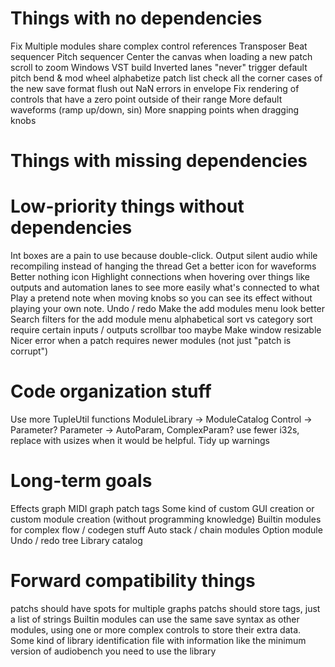 # Things with no dependencies
Fix Multiple modules share complex control references
Transposer
Beat sequencer
Pitch sequencer
Center the canvas when loading a new patch
scroll to zoom
Windows VST build
Inverted lanes
"never" trigger default
pitch bend & mod wheel
alphabetize patch list
check all the corner cases of the new save format
flush out NaN errors in envelope
Fix rendering of controls that have a zero point outside of their range
More default waveforms (ramp up/down, sin)
More snapping points when dragging knobs

# Things with missing dependencies

# Low-priority things without dependencies
Int boxes are a pain to use because double-click.
Output silent audio while recompiling instead of hanging the thread
Get a better icon for waveforms
Better nothing icon
Highlight connections when hovering over things like outputs and automation
  lanes to see more easily what's connected to what
Play a pretend note when moving knobs so you can see its effect without playing your own note.
Undo / redo
Make the add modules menu look better
Search filters for the add module menu
  alphabetical sort vs category sort
  require certain inputs / outputs
  scrollbar too maybe
Make window resizable
Nicer error when a patch requires newer modules (not just "patch is corrupt")

# Code organization stuff
Use more TupleUtil functions
ModuleLibrary -> ModuleCatalog
Control -> Parameter?
Parameter -> AutoParam, ComplexParam?
use fewer i32s, replace with usizes when it would be helpful.
Tidy up warnings

# Long-term goals
Effects graph
MIDI graph
patch tags
Some kind of custom GUI creation or custom module creation (without programming knowledge)
Builtin modules for complex flow / codegen stuff 
  Auto stack / chain modules
  Option module
Undo / redo tree
Library catalog

# Forward compatibility things
patchs should have spots for multiple graphs
patchs should store tags, just a list of strings
Builtin modules can use the same save syntax as other modules, using one or more complex controls to
  store their extra data.
Some kind of library identification file with information like the minimum version of audiobench you
  need to use the library
